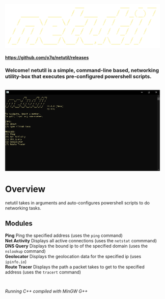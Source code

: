 <img src="assets/images/readmebanner.png"/>

#### https://github.com/o7q/netutil/releases
### Welcome! netutil is a simple, command-line based, networking utility-box that executes pre-configured powershell scripts.

<br>

<img src="assets/images/program.png"/>

<br>

# Overview
netutil takes in arguments and auto-configures powershell scripts to do networking tasks.

## <b>Modules</b>
<b>Ping</b> Ping the specified address (uses the `ping` command) \
<b>Net Activity</b> Displays all active connections (uses the `netstat` commmand) \
<b>DNS Query</b> Displays the bound ip to of the specified domain (uses the `nslookup` command) \
<b>Geolocator</b> Displays the geolocation data for the specified ip (uses `ipinfo.io`) \
<b>Route Tracer</b> Displays the path a packet takes to get to the specified address (uses the `tracert` command)

<br>

<i>Running C++ compiled with MinGW G++</i>